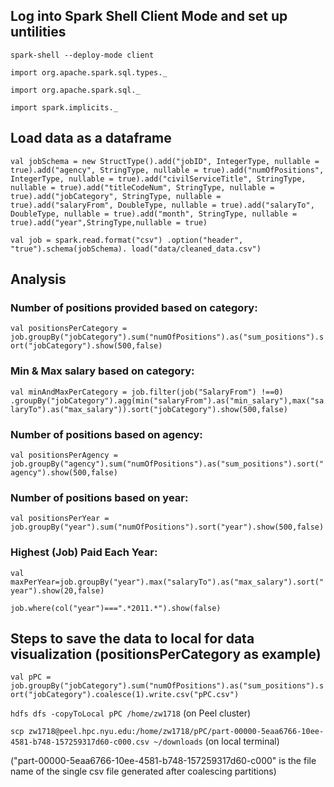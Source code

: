 ## Log into Spark Shell Client Mode and set up untilities
`spark-shell --deploy-mode client`

`import org.apache.spark.sql.types._`

`import org.apache.spark.sql._`

`import spark.implicits._`

## Load data as a dataframe

`val jobSchema = new StructType().add("jobID", IntegerType, nullable = true).add("agency", StringType, nullable = true).add("numOfPositions", IntegerType, nullable = true).add("civilServiceTitle", StringType, nullable = true).add("titleCodeNum", StringType, nullable = true).add("jobCategory", StringType, nullable = true).add("salaryFrom", DoubleType, nullable = true).add("salaryTo", DoubleType, nullable = true).add("month", StringType, nullable = true).add("year",StringType,nullable = true)`

`val job = spark.read.format("csv") .option("header", "true").schema(jobSchema). load("data/cleaned_data.csv")`


## Analysis
### Number of positions provided based on category:


`val positionsPerCategory = job.groupBy("jobCategory").sum("numOfPositions").as("sum_positions").sort("jobCategory").show(500,false)`




### Min & Max salary based on category:

`val minAndMaxPerCategory = job.filter(job("SalaryFrom") !==0) .groupBy("jobCategory").agg(min("salaryFrom").as("min_salary"),max("salaryTo").as("max_salary")).sort("jobCategory").show(500,false)`




### Number of positions based on agency:

`val positionsPerAgency = job.groupBy("agency").sum("numOfPositions").as("sum_positions").sort("agency").show(500,false)`



### Number of positions based on year:
`val positionsPerYear = job.groupBy("year").sum("numOfPositions").sort("year").show(500,false)`



### Highest (Job) Paid Each Year:
`val maxPerYear=job.groupBy("year").max("salaryTo").as("max_salary").sort("year").show(20,false)`

`job.where(col("year")===".*2011.*").show(false)`



## Steps to save the data to local for data visualization (positionsPerCategory as example)

`val pPC = job.groupBy("jobCategory").sum("numOfPositions").as("sum_positions").sort("jobCategory").coalesce(1).write.csv("pPC.csv")`

`hdfs dfs -copyToLocal pPC /home/zw1718`   (on Peel cluster)

`scp zw1718@peel.hpc.nyu.edu:/home/zw1718/pPC/part-00000-5eaa6766-10ee-4581-b748-157259317d60-c000.csv ~/downloads` (on local terminal) 

("part-00000-5eaa6766-10ee-4581-b748-157259317d60-c000" is the file name of the single csv file generated after coalescing partitions)





